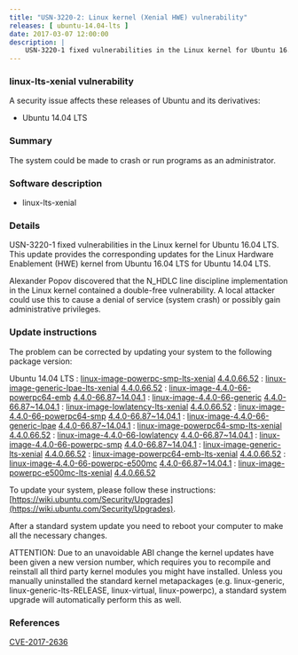 ```yaml
---
title: "USN-3220-2: Linux kernel (Xenial HWE) vulnerability"
releases: [ ubuntu-14.04-lts ]
date: 2017-03-07 12:00:00
description: |
    USN-3220-1 fixed vulnerabilities in the Linux kernel for Ubuntu 16.04 LTS. This update provides the corresponding updates for the Linux Hardware Enablement (HWE) kernel from Ubuntu 16.04 LTS for Ubuntu 14.04 LTS.
--- 
```

 
### linux-lts-xenial vulnerability

A security issue affects these releases of Ubuntu and its derivatives:

* Ubuntu 14.04 LTS

### Summary

The system could be made to crash or run programs as an administrator. 

### Software description

* linux-lts-xenial 

### Details

USN-3220-1 fixed vulnerabilities in the Linux kernel for Ubuntu 16.04 LTS. This update provides the corresponding updates for the Linux Hardware Enablement (HWE) kernel from Ubuntu 16.04 LTS for Ubuntu 14.04 LTS.

Alexander Popov discovered that the N_HDLC line discipline implementation in the Linux kernel contained a double-free vulnerability. A local attacker could use this to cause a denial of service (system crash) or possibly gain administrative privileges. 

### Update instructions

The problem can be corrected by updating your system to the following package version:

Ubuntu 14.04 LTS
 : [linux-image-powerpc-smp-lts-xenial](https://launchpad.net/ubuntu/+source/linux-lts-xenial) <span> [4.4.0.66.52](https://launchpad.net/ubuntu/+source/linux-lts-xenial/4.4.0-66.87~14.04.1) </span> 
 : [linux-image-generic-lpae-lts-xenial](https://launchpad.net/ubuntu/+source/linux-lts-xenial) <span> [4.4.0.66.52](https://launchpad.net/ubuntu/+source/linux-lts-xenial/4.4.0-66.87~14.04.1) </span> 
 : [linux-image-4.4.0-66-powerpc64-emb](https://launchpad.net/ubuntu/+source/linux-lts-xenial) <span> [4.4.0-66.87~14.04.1](https://launchpad.net/ubuntu/+source/linux-lts-xenial/4.4.0-66.87~14.04.1) </span> 
 : [linux-image-4.4.0-66-generic](https://launchpad.net/ubuntu/+source/linux-lts-xenial) <span> [4.4.0-66.87~14.04.1](https://launchpad.net/ubuntu/+source/linux-lts-xenial/4.4.0-66.87~14.04.1) </span> 
 : [linux-image-lowlatency-lts-xenial](https://launchpad.net/ubuntu/+source/linux-lts-xenial) <span> [4.4.0.66.52](https://launchpad.net/ubuntu/+source/linux-lts-xenial/4.4.0-66.87~14.04.1) </span> 
 : [linux-image-4.4.0-66-powerpc64-smp](https://launchpad.net/ubuntu/+source/linux-lts-xenial) <span> [4.4.0-66.87~14.04.1](https://launchpad.net/ubuntu/+source/linux-lts-xenial/4.4.0-66.87~14.04.1) </span> 
 : [linux-image-4.4.0-66-generic-lpae](https://launchpad.net/ubuntu/+source/linux-lts-xenial) <span> [4.4.0-66.87~14.04.1](https://launchpad.net/ubuntu/+source/linux-lts-xenial/4.4.0-66.87~14.04.1) </span> 
 : [linux-image-powerpc64-smp-lts-xenial](https://launchpad.net/ubuntu/+source/linux-lts-xenial) <span> [4.4.0.66.52](https://launchpad.net/ubuntu/+source/linux-lts-xenial/4.4.0-66.87~14.04.1) </span> 
 : [linux-image-4.4.0-66-lowlatency](https://launchpad.net/ubuntu/+source/linux-lts-xenial) <span> [4.4.0-66.87~14.04.1](https://launchpad.net/ubuntu/+source/linux-lts-xenial/4.4.0-66.87~14.04.1) </span> 
 : [linux-image-4.4.0-66-powerpc-smp](https://launchpad.net/ubuntu/+source/linux-lts-xenial) <span> [4.4.0-66.87~14.04.1](https://launchpad.net/ubuntu/+source/linux-lts-xenial/4.4.0-66.87~14.04.1) </span> 
 : [linux-image-generic-lts-xenial](https://launchpad.net/ubuntu/+source/linux-lts-xenial) <span> [4.4.0.66.52](https://launchpad.net/ubuntu/+source/linux-lts-xenial/4.4.0-66.87~14.04.1) </span> 
 : [linux-image-powerpc64-emb-lts-xenial](https://launchpad.net/ubuntu/+source/linux-lts-xenial) <span> [4.4.0.66.52](https://launchpad.net/ubuntu/+source/linux-lts-xenial/4.4.0-66.87~14.04.1) </span> 
 : [linux-image-4.4.0-66-powerpc-e500mc](https://launchpad.net/ubuntu/+source/linux-lts-xenial) <span> [4.4.0-66.87~14.04.1](https://launchpad.net/ubuntu/+source/linux-lts-xenial/4.4.0-66.87~14.04.1) </span> 
 : [linux-image-powerpc-e500mc-lts-xenial](https://launchpad.net/ubuntu/+source/linux-lts-xenial) <span> [4.4.0.66.52](https://launchpad.net/ubuntu/+source/linux-lts-xenial/4.4.0-66.87~14.04.1) </span> 

To update your system, please follow these instructions: [https://wiki.ubuntu.com/Security/Upgrades](https://wiki.ubuntu.com/Security/Upgrades).

After a standard system update you need to reboot your computer to make all the necessary changes.

ATTENTION: Due to an unavoidable ABI change the kernel updates have been given a new version number, which requires you to recompile and reinstall all third party kernel modules you might have installed. Unless you manually uninstalled the standard kernel metapackages (e.g. linux-generic, linux-generic-lts-RELEASE, linux-virtual, linux-powerpc), a standard system upgrade will automatically perform this as well. 

### References

 [CVE-2017-2636](http://people.ubuntu.com/~ubuntu-security/cve/CVE-2017-2636)
 
